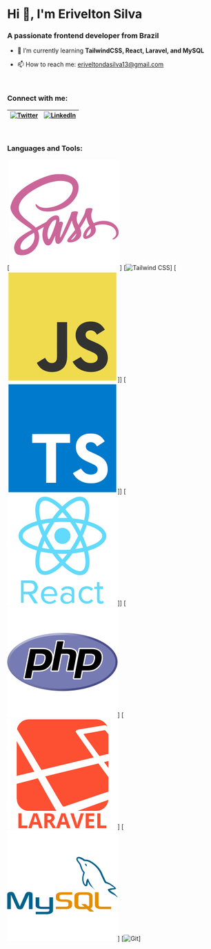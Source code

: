 # Hi 👋, I'm Erivelton Silva

### A passionate frontend developer from Brazil

- 🌱 I’m currently learning **TailwindCSS, React, Laravel, and MySQL**

- 📫 How to reach me: [eriveltondasilva13@gmail.com](mailto:eriveltondasilva13@gmail.com)

<br>

### Connect with me:
| [![Twitter](https://raw.githubusercontent.com/rahuldkjain/github-profile-readme-generator/master/src/images/icons/Social/twitter.svg)](https://twitter.com/eriveltondsilva) | [![LinkedIn](https://raw.githubusercontent.com/rahuldkjain/github-profile-readme-generator/master/src/images/icons/Social/linked-in-alt.svg)](https://linkedin.com/in/eriveltondasilva) |
| --- | --- |

<br>

### Languages and Tools:

[![Sass](https://raw.githubusercontent.com/devicons/devicon/master/icons/sass/sass-original.svg)]
[![Tailwind CSS](https://www.vectorlogo.zone/logos/tailwindcss/tailwindcss-icon.svg)]
[![JavaScript](https://raw.githubusercontent.com/devicons/devicon/master/icons/javascript/javascript-original.svg)]]
[![TypeScript](https://raw.githubusercontent.com/devicons/devicon/master/icons/typescript/typescript-original.svg)]]
[![React](https://raw.githubusercontent.com/devicons/devicon/master/icons/react/react-original-wordmark.svg)]]
[![PHP](https://raw.githubusercontent.com/devicons/devicon/master/icons/php/php-original.svg)]
[![Laravel](https://raw.githubusercontent.com/devicons/devicon/master/icons/laravel/laravel-plain-wordmark.svg)]
[![MySQL](https://raw.githubusercontent.com/devicons/devicon/master/icons/mysql/mysql-original-wordmark.svg)]
[![Git](https://www.vectorlogo.zone/logos/git-scm/git-scm-icon.svg)]

<br>
